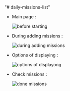 "# daily-missions-list" 

* Main page :

  
     ![before starting](https://github.com/user-attachments/assets/963657f2-f695-4c34-a909-e8f103634b11)


* During adding missions :


     ![during adding missions](https://github.com/user-attachments/assets/1b937ae7-c11f-4dba-9093-099efabb678f)


* Options of displaying :


   ![options of displayong](https://github.com/user-attachments/assets/1cd4408e-4754-4a91-9183-09037215a4c4)


* Check missions :


   ![done missions](https://github.com/user-attachments/assets/cf015771-7e20-459c-9993-c786b2a866ec)
